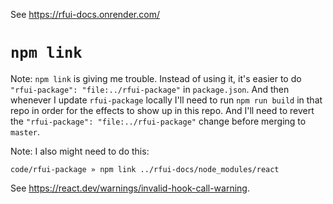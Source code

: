 See https://rfui-docs.onrender.com/

# `npm link`

Note: `npm link` is giving me trouble. Instead of using it, it's easier to do `"rfui-package": "file:../rfui-package"` in `package.json`. And then whenever I update `rfui-package` locally I'll need to run `npm run build` in that repo in order for the effects to show up in this repo. And I'll need to revert the `"rfui-package": "file:../rfui-package"` change before merging to `master`.

Note: I also might need to do this:

```
code/rfui-package » npm link ../rfui-docs/node_modules/react
```

See https://react.dev/warnings/invalid-hook-call-warning.
